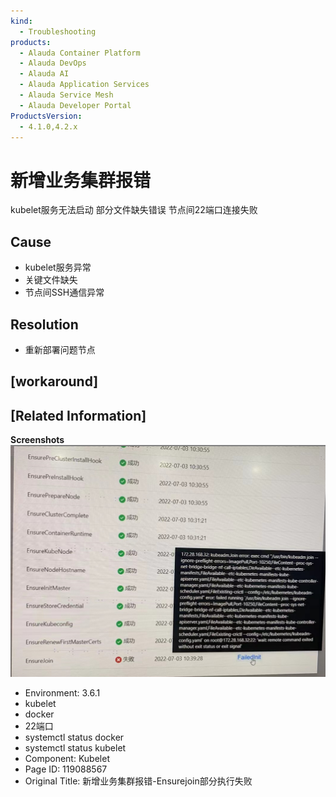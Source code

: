 ```yaml
---
kind:
  - Troubleshooting
products:
  - Alauda Container Platform
  - Alauda DevOps
  - Alauda AI
  - Alauda Application Services
  - Alauda Service Mesh
  - Alauda Developer Portal
ProductsVersion:
  - 4.1.0,4.2.x
---
```

<!-- A type of document that involves encountering a fault, diagnosing it, performing root cause analysis, and providing solutions. -->

# 新增业务集群报错

kubelet服务无法启动 部分文件缺失错误 节点间22端口连接失败

## Cause
- kubelet服务异常
- 关键文件缺失
- 节点间SSH通信异常

## Resolution
- 重新部署问题节点

## [workaround]

## [Related Information]
**Screenshots**
![](assets/xin-zeng-ye-wu-ji-qun-bao-cuo-ensurejoinbu-fen-zhi-xing-shi-bai/image2022-7-4_16-47-30.png)
- Environment: 3.6.1
- kubelet
- docker
- 22端口
- systemctl status docker
- systemctl status kubelet
- Component: Kubelet
- Page ID: 119088567
- Original Title: 新增业务集群报错-Ensurejoin部分执行失败
